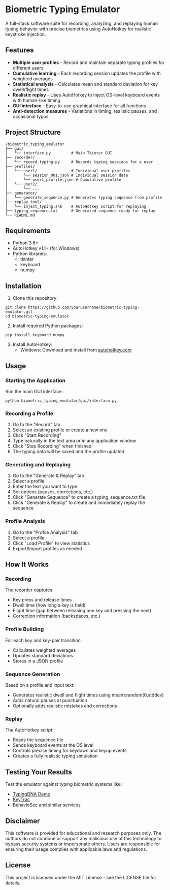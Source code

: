  # Biometric Typing Emulator

A full-stack software suite for recording, analyzing, and replaying human typing behavior with precise biometrics using AutoHotkey for realistic keystroke injection.

## Features

- **Multiple user profiles** - Record and maintain separate typing profiles for different users
- **Cumulative learning** - Each recording session updates the profile with weighted averages
- **Statistical analysis** - Calculates mean and standard deviation for key dwell/flight times
- **Realistic replay** - Uses AutoHotkey to inject OS-level keyboard events with human-like timing
- **GUI interface** - Easy-to-use graphical interface for all functions
- **Anti-detection measures** - Variations in timing, realistic pauses, and occasional typos

## Project Structure

```
/biometric_typing_emulator
├── gui/
│   └── interface.py         # Main Tkinter GUI
├── recorder/
│   └── record_typing.py     # Records typing sessions for a user
├── profiles/
│   └── user1/               # Individual user profiles
│       └── session_001.json # Individual session data
│       └── user1_profile.json # Cumulative profile
│   └── user2/
│       └── ...
├── generator/
│   └── generate_sequence.py # Generates typing sequence from profile
├── replay_tool/
│   └── inject_typing.ahk    # AutoHotkey script for replaying
├── typing_sequence.txt      # Generated sequence ready for replay
└── README.md
```

## Requirements

- Python 3.6+
- AutoHotkey v1.1+ (for Windows)
- Python libraries:
  - tkinter
  - keyboard
  - numpy

## Installation

1. Clone this repository:
```
git clone https://github.com/yourusername/biometric-typing-emulator.git
cd biometric-typing-emulator
```

2. Install required Python packages:
```
pip install keyboard numpy
```

3. Install AutoHotkey:
   - Windows: Download and install from [autohotkey.com](https://www.autohotkey.com/)

## Usage

### Starting the Application

Run the main GUI interface:

```
python biometric_typing_emulator/gui/interface.py
```

### Recording a Profile

1. Go to the "Record" tab
2. Select an existing profile or create a new one
3. Click "Start Recording"
4. Type naturally in the text area or in any application window
5. Click "Stop Recording" when finished
6. The typing data will be saved and the profile updated

### Generating and Replaying

1. Go to the "Generate & Replay" tab
2. Select a profile
3. Enter the text you want to type
4. Set options (pauses, corrections, etc.)
5. Click "Generate Sequence" to create a typing_sequence.txt file
6. Click "Generate & Replay" to create and immediately replay the sequence

### Profile Analysis

1. Go to the "Profile Analysis" tab
2. Select a profile
3. Click "Load Profile" to view statistics
4. Export/Import profiles as needed

## How It Works

### Recording

The recorder captures:
- Key press and release times
- Dwell time (how long a key is held)
- Flight time (gap between releasing one key and pressing the next)
- Correction information (backspaces, etc.)

### Profile Building

For each key and key-pair transition:
- Calculates weighted averages
- Updates standard deviations
- Stores in a JSON profile

### Sequence Generation

Based on a profile and input text:
- Generates realistic dwell and flight times using mean±random(0,stddev)
- Adds natural pauses at punctuation
- Optionally adds realistic mistakes and corrections

### Replay

The AutoHotkey script:
- Reads the sequence file
- Sends keyboard events at the OS level
- Controls precise timing for keydown and keyup events
- Creates a fully realistic typing simulation

## Testing Your Results

Test the emulator against typing biometric systems like:
- [TypingDNA Demo](https://demo.typingdna.com/)
- [KeyTrac](https://www.keytrac.net/en/demo)
- BehavioSec and similar services

## Disclaimer

This software is provided for educational and research purposes only. The authors do not condone or support any malicious use of this technology to bypass security systems or impersonate others. Users are responsible for ensuring their usage complies with applicable laws and regulations.

## License

This project is licensed under the MIT License - see the LICENSE file for details. 